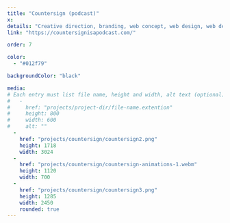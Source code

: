 ```yaml
---
title: "Countersign (podcast)"
x:
details: "Creative direction, branding, web concept, web design, web development"
link: "https://countersignisapodcast.com/"

order: 7

color: 
  - "#012f79"

backgroundColor: "black"

media: 
# Each entry must list file name, height and width, alt text (optional)
#   -
#     href: "projects/project-dir/file-name.extention"
#     height: 800
#     width: 600
#     alt: ""
  -
    href: "projects/countersign/countersign2.png"
    height: 1718
    width: 3024
  -
    href: "projects/countersign/countersign-animations-1.webm"
    height: 1120
    width: 700
  -
    href: "projects/countersign/countersign3.png"
    height: 1285
    width: 2450
    rounded: true
---
```

